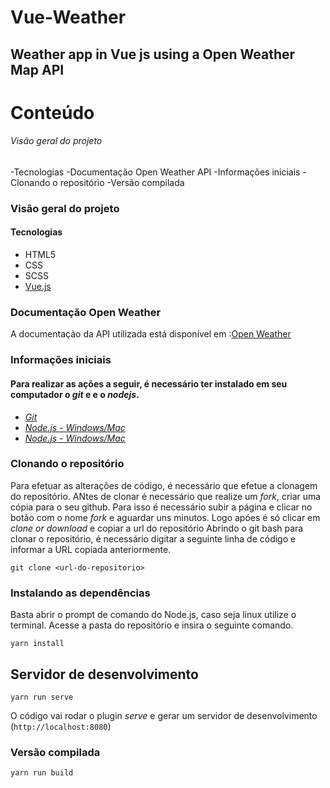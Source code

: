 
# Vue-Weather
## Weather app in Vue js using a Open Weather Map API

# Conteúdo
###### Visão geral do projeto
-Tecnologias
-Documentação Open Weather API
-Informações iniciais
-Clonando o repositório
-Versão compilada


### Visão geral do projeto
#### Tecnologias
- HTML5
- CSS
- SCSS
- [Vue.js](https://www.vuejs.org)

### Documentação Open Weather

A documentação da API utilizada está disponível em :[Open Weather](https://openweathermap.org/api)

### Informações iniciais

#### Para realizar as ações a seguir, é necessário ter instalado em seu computador o _git_ e e o _nodejs_.

* [_Git_](https://git-scm.com)
* [_Node.js - Windows/Mac_](http://nodejs.org/en/download)
* [_Node.js - Windows/Mac_](http://nodejs.org/en/download)

### Clonando o repositório

Para efetuar as alterações de código, é necessário que efetue a clonagem do repositório. ANtes de clonar é necessário que realize um _fork_, criar uma cópia para o seu github. Para isso é necessário subir a página e clicar no botão com o nome _fork_ e aguardar uns minutos. Logo apóes é só clicar em _clone or download_ e copiar a url do repositório
Abrindo o git bash para clonar o repositório, é necessário digitar a seguinte linha de código e informar a URL copiada anteriormente.

```
git clone <url-do-repositorio>

```
### Instalando as dependências
Basta abrir o prompt de comando do Node.js, caso seja linux utilize o terminal. Acesse a pasta do repositório e insira o seguinte comando.
```
yarn install
```
## Servidor de desenvolvimento
```
yarn run serve
```
O código vai rodar o plugin _serve_ e gerar um servidor de desenvolvimento (```http://localhost:8080```)


### Versão compilada

```yarn run build```

